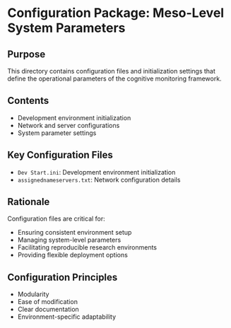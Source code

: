 # Configuration Package: Meso-Level System Parameters

## Purpose
This directory contains configuration files and initialization settings that define the operational parameters of the cognitive monitoring framework.

## Contents
- Development environment initialization
- Network and server configurations
- System parameter settings

## Key Configuration Files
- `Dev Start.ini`: Development environment initialization
- `assignednameservers.txt`: Network configuration details

## Rationale
Configuration files are critical for:
- Ensuring consistent environment setup
- Managing system-level parameters
- Facilitating reproducible research environments
- Providing flexible deployment options

## Configuration Principles
- Modularity
- Ease of modification
- Clear documentation
- Environment-specific adaptability 